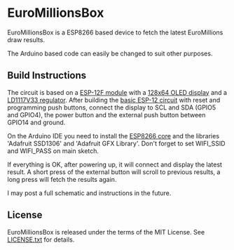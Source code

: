 # EuroMillionsBox #

EuroMillionsBox is a ESP8266 based device to fetch the latest EuroMillions draw results.

The Arduino based code can easily be changed to suit other purposes.

## Build Instructions ##

The circuit is based on a [ESP-12F module](https://www.ebay.com/sch/i.html?_nkw=ESP-12F) with a [128x64 OLED display](https://www.ebay.com/sch/i.html?_nkw=128X64+OLED+I2C) and a [LD1117V33 regulator](https://www.ebay.com/sch/i.html?_nkw=LD1117V33). After building the [basic ESP-12 circuit](http://www.esp8266.com/wiki/doku.php?id=getting-started-with-the-esp8266) with reset and programming push buttons, connect the display to SCL and SDA (GPIO5 and GPIO4), the power button and the external push button between GPIO14 and ground.

On the Arduino IDE you need to install the [ESP8266 core](https://github.com/esp8266/Arduino) and the libraries 'Adafruit SSD1306' and 'Adafruit GFX Library'. Don't forget to set WIFI_SSID and WIFI_PASS on main sketch.

If everything is OK, after powering up, it will connect and display the latest result. A short press of the external button will scroll to previous results, a long press will fetch the results again.

I may post a full schematic and instructions in the future.

## License ##

EuroMillionsBox is released under the terms of the MIT License. See [LICENSE.txt](LICENSE.txt) for details.
